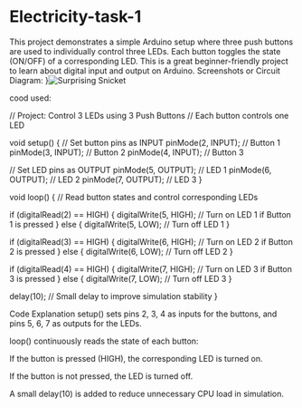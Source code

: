 # Electricity-task-1
This project demonstrates a simple Arduino setup where three push buttons are used to individually control three LEDs. Each button toggles the state (ON/OFF) of a corresponding LED. This is a great beginner-friendly project to learn about digital input and output on Arduino.
Screenshots or Circuit Diagram:
}![Surprising Snicket](https://github.com/user-attachments/assets/090c50f3-5253-4e5c-b990-efcd7df9c9af)

cood used:

// Project: Control 3 LEDs using 3 Push Buttons
// Each button controls one LED

void setup()
{
  // Set button pins as INPUT
  pinMode(2, INPUT); // Button 1
  pinMode(3, INPUT); // Button 2
  pinMode(4, INPUT); // Button 3

  // Set LED pins as OUTPUT
  pinMode(5, OUTPUT); // LED 1
  pinMode(6, OUTPUT); // LED 2
  pinMode(7, OUTPUT); // LED 3
}

void loop()
{
  // Read button states and control corresponding LEDs

  if (digitalRead(2) == HIGH) {
    digitalWrite(5, HIGH); // Turn on LED 1 if Button 1 is pressed
  } else {
    digitalWrite(5, LOW);  // Turn off LED 1
  }

  if (digitalRead(3) == HIGH) {
    digitalWrite(6, HIGH); // Turn on LED 2 if Button 2 is pressed
  } else {
    digitalWrite(6, LOW);  // Turn off LED 2
  }

  if (digitalRead(4) == HIGH) {
    digitalWrite(7, HIGH); // Turn on LED 3 if Button 3 is pressed
  } else {
    digitalWrite(7, LOW);  // Turn off LED 3
  }

  delay(10); // Small delay to improve simulation stability
}

Code Explanation
setup() sets pins 2, 3, 4 as inputs for the buttons, and pins 5, 6, 7 as outputs for the LEDs.

loop() continuously reads the state of each button:

If the button is pressed (HIGH), the corresponding LED is turned on.

If the button is not pressed, the LED is turned off.

A small delay(10) is added to reduce unnecessary CPU load in simulation.


